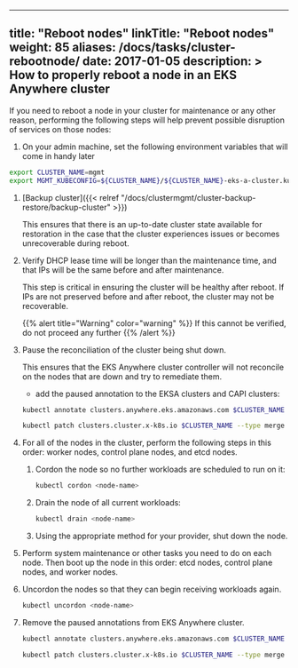 
---
title: "Reboot nodes"
linkTitle: "Reboot nodes"
weight: 85
aliases:
    /docs/tasks/cluster-rebootnode/
date: 2017-01-05
description: >
  How to properly reboot a node in an EKS Anywhere cluster
---

If you need to reboot a node in your cluster for maintenance or any other reason, performing the following steps will help prevent possible disruption of services on those nodes:

1. On your admin machine, set the following environment variables that will come in handy later
```bash
export CLUSTER_NAME=mgmt
export MGMT_KUBECONFIG=${CLUSTER_NAME}/${CLUSTER_NAME}-eks-a-cluster.kubeconfig
```

1. [Backup cluster]({{< relref "/docs/clustermgmt/cluster-backup-restore/backup-cluster" >}}) 

    This ensures that there is an up-to-date cluster state available for restoration in the case that the cluster experiences issues or becomes unrecoverable during reboot.

1. Verify DHCP lease time will be longer than the maintenance time, and that IPs will be the same before and after maintenance. 
    
    This step is critical in ensuring the cluster will be healthy after reboot. If IPs are not preserved before and after reboot, the cluster may not be recoverable.
    
    {{% alert title="Warning" color="warning" %}}
If this cannot be verified, do not proceed any further
    {{% /alert %}}

1. Pause the reconciliation of the cluster being shut down. 

    This ensures that the EKS Anywhere cluster controller will not reconcile on the nodes that are down and try to remediate them.

    - add the paused annotation to the EKSA clusters and CAPI clusters: 
    ```bash
    kubectl annotate clusters.anywhere.eks.amazonaws.com $CLUSTER_NAME anywhere.eks.amazonaws.com/paused=true --kubeconfig=$MGMT_KUBECONFIG

    kubectl patch clusters.cluster.x-k8s.io $CLUSTER_NAME --type merge -p '{"spec":{"paused": true}}' -n eksa-system --kubeconfig=$MGMT_KUBECONFIG
    ```

1. For all of the nodes in the cluster, perform the following steps in this order: worker nodes, control plane nodes, and etcd nodes.

    1. Cordon the node so no further workloads are scheduled to run on it:

        ```bash
        kubectl cordon <node-name>
        ```

    1. Drain the node of all current workloads:

        ```bash
        kubectl drain <node-name>
        ```

    1. Using the appropriate method for your provider, shut down the node. 


1. Perform system maintenance or other tasks you need to do on each node. Then boot up the node in this order: etcd nodes, control plane nodes, and worker nodes.

1. Uncordon the nodes so that they can begin receiving workloads again.

    ```bash
    kubectl uncordon <node-name>
    ```

1. Remove the paused annotations from EKS Anywhere cluster.
    ```bash
    kubectl annotate clusters.anywhere.eks.amazonaws.com $CLUSTER_NAME anywhere.eks.amazonaws.com/paused- --kubeconfig=$MGMT_KUBECONFIG

    kubectl patch clusters.cluster.x-k8s.io $CLUSTER_NAME --type merge -p '{"spec":{"paused": false}}' -n eksa-system --kubeconfig=$MGMT_KUBECONFIG
    ```
